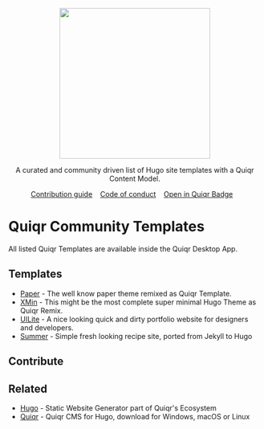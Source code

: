 <p align="center">
<img src="https://quiqr.org/quir-community-templates-badge.svg" width="300"/>
</p>

<p align="center">
A curated and community driven list of Hugo site templates with a Quiqr Content
Model.
</p>

<p align="center">
<a href="contributing.md">Contribution guide</a>&nbsp;&nbsp;&nbsp;
<a href="code-of-conduct.md">Code of conduct</a>&nbsp;&nbsp;&nbsp;
<a href="open-in-quiqr-badge.md">Open in Quiqr Badge</a>&nbsp;&nbsp;&nbsp;
</p>

# Quiqr Community Templates

All listed Quiqr Templates are available inside the Quiqr Desktop App.

## Templates

- [Paper](https://github.com/mipmip/quiqr-paper-themed-template) - The well know paper theme remixed as Quiqr Template.
- [XMin](https://github.com/mipmip/quiqr-xmin-template) - This might be the most complete super minimal Hugo Theme as Quiqr Remix.
- [UILite](https://github.com/mipmip/quiqr-uilite-template) - A nice looking quick and dirty portfolio website for designers and developers.
- [Summer](https://github.com/mipmip/summer-qremix) - Simple fresh looking recipe site, ported from Jekyll to Hugo


## Contribute

## Related

- [Hugo](https://gohugo.io/) - Static Website Generator part of Quiqr's Ecosystem
- [Quiqr](https://quiqr.org/) - Quiqr CMS for Hugo, download for Windows, macOS or Linux
